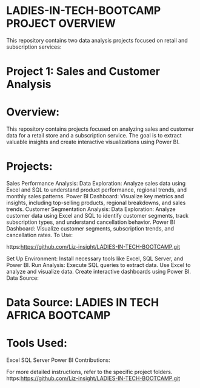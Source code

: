 # LADIES-IN-TECH-BOOTCAMP PROJECT OVERVIEW
This repository contains two data analysis projects focused on retail and subscription services:

# Project 1: Sales and Customer Analysis

# Overview:
This repository contains projects focused on analyzing sales and customer data for a retail store and a subscription service. The goal is to extract valuable insights and create interactive visualizations using Power BI.

# Projects:
Sales Performance Analysis:
Data Exploration: Analyze sales data using Excel and SQL to understand product performance, regional trends, and monthly sales patterns.
Power BI Dashboard: Visualize key metrics and insights, including top-selling products, regional breakdowns, and sales trends.
Customer Segmentation Analysis:
Data Exploration: Analyze customer data using Excel and SQL to identify customer segments, track subscription types, and understand cancellation behavior.
Power BI Dashboard: Visualize customer segments, subscription trends, and cancellation rates.
To Use:

https:https://github.com/Liz-insight/LADIES-IN-TECH-BOOTCAMP.git

Set Up Environment:
Install necessary tools like Excel, SQL Server, and Power BI.
Run Analysis:
Execute SQL queries to extract data.
Use Excel to analyze and visualize data.
Create interactive dashboards using Power BI.
Data Source:

# Data Source: LADIES IN TECH AFRICA BOOTCAMP

# Tools Used:
Excel
SQL Server
Power BI
Contributions:

For more detailed instructions, refer to the specific project folders.
https:https://github.com/Liz-insight/LADIES-IN-TECH-BOOTCAMP.git
